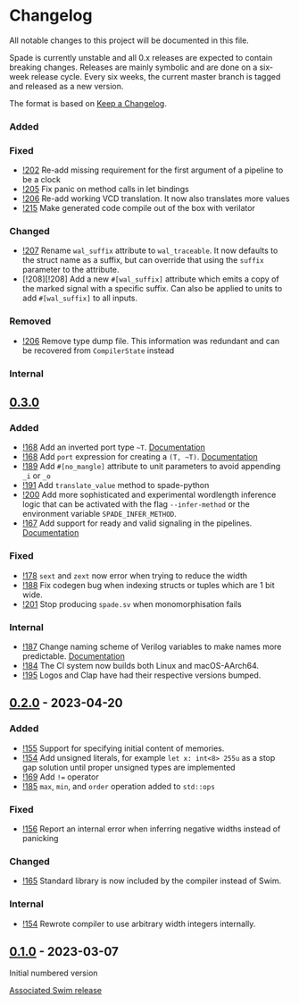 # Changelog

All notable changes to this project will be documented in this file.

Spade is currently unstable and all 0.x releases are expected to contain
breaking changes. Releases are mainly symbolic and are done on a six-week
release cycle. Every six weeks, the current master branch is tagged and
released as a new version.

The format is based on [Keep a Changelog](https://keepachangelog.com/en/1.0.0/).


### Added

### Fixed

- [!202][!202] Re-add missing requirement for the first argument of a pipeline to be a clock
- [!205][!205] Fix panic on method calls in let bindings
- [!206][!206] Re-add working VCD translation. It now also translates more values
- [!215][!215] Make generated code compile out of the box with verilator

### Changed

- [!207][!207] Rename `wal_suffix` attribute to `wal_traceable`. It now defaults to the struct name as a suffix, but can override that using the `suffix` parameter to the attribute.
- [!208][!208] Add a new `#[wal_suffix]` attribute which emits a copy of the marked signal with a specific suffix. Can also be applied to units to add `#[wal_suffix]` to all inputs.

### Removed

- [!206][!206] Remove type dump file. This information was redundant and can be recovered from `CompilerState` instead

### Internal


[!202]: https://gitlab.com/spade-lang/spade/-/merge_requests/202
[!205]: https://gitlab.com/spade-lang/spade/-/merge_requests/205
[!206]: https://gitlab.com/spade-lang/spade/-/merge_requests/206
[!207]: https://gitlab.com/spade-lang/spade/-/merge_requests/207
[!209]: https://gitlab.com/spade-lang/spade/-/merge_requests/209
[!215]: https://gitlab.com/spade-lang/spade/-/merge_requests/215

## [0.3.0]

### Added

- [!168][!168] Add an inverted port type `~T`. [Documentation][doc_inverted_ports]
- [!168][!168] Add `port` expression for creating a `(T, ~T)`. [Documentation][doc_inverted_ports]
- [!189][!189] Add `#[no_mangle]` attribute to unit parameters to avoid appending `_i` or `_o`
- [!191][!191] Add `translate_value` method to spade-python
- [!200][!200] Add more sophisticated and experimental wordlength inference logic that can be activated with the flag `--infer-method` or the environment variable `SPADE_INFER_METHOD`.
- [!167][!167] Add support for ready and valid signaling in the pipelines. [Documentation](https://docs.spade-lang.org/language_reference/dynamic_pipelines.html)

### Fixed

- [!178][!178] `sext` and `zext` now error when trying to reduce the width
- [!188][!188] Fix codegen bug when indexing structs or tuples which are 1 bit wide.
- [!201][!201] Stop producing `spade.sv` when monomorphisation fails

### Internal

- [!187][!187] Change naming scheme of Verilog variables to make names more predictable. [Documentation](https://docs.spade-lang.org/internal/naming.html)
- [!184][!184] The CI system now builds both Linux and macOS-AArch64.
- [!195][!195] Logos and Clap have had their respective versions bumped.

[!167]: https://gitlab.com/spade-lang/spade/-/merge_requests/167
[!168]: https://gitlab.com/spade-lang/spade/-/merge_requests/168
[!178]: https://gitlab.com/spade-lang/spade/-/merge_requests/178
[!184]: https://gitlab.com/spade-lang/spade/-/merge_requests/184
[!187]: https://gitlab.com/spade-lang/spade/-/merge_requests/187
[!188]: https://gitlab.com/spade-lang/spade/-/merge_requests/188
[!189]: https://gitlab.com/spade-lang/spade/-/merge_requests/189
[!191]: https://gitlab.com/spade-lang/spade/-/merge_requests/191
[!195]: https://gitlab.com/spade-lang/spade/-/merge_requests/195
[!200]: https://gitlab.com/spade-lang/spade/-/merge_requests/200
[!201]: https://gitlab.com/spade-lang/spade/-/merge_requests/201

[doc_inverted_ports]: https://docs.spade-lang.org/language_reference/type_system/inverted_ports.html

## [0.2.0] - 2023-04-20

### Added

- [!155][!155] Support for specifying initial content of memories.
- [!154][!154] Add unsigned literals, for example `let x: int<8> 255u` as a
  stop gap solution until proper unsigned types are implemented
- [!169][!169] Add `!=` operator
- [!185][!185] `max`, `min`, and `order` operation added to `std::ops`

### Fixed

- [!156][!156] Report an internal error when inferring negative widths instead of panicking

### Changed

- [!165][!165] Standard library is now included by the compiler instead of Swim.

### Internal

- [!154](!154) Rewrote compiler to use arbitrary width integers internally.

[!154]: https://gitlab.com/spade-lang/spade/-/merge_requests/154
[!155]: https://gitlab.com/spade-lang/spade/-/merge_requests/155
[!156]: https://gitlab.com/spade-lang/spade/-/merge_requests/156
[!165]: https://gitlab.com/spade-lang/spade/-/merge_requests/165
[!169]: https://gitlab.com/spade-lang/spade/-/merge_requests/169
[!185]: https://gitlab.com/spade-lang/spade/-/merge_requests/185


## [0.1.0] - 2023-03-07

Initial numbered version

[Associated Swim release](https://gitlab.com/spade-lang/swim/-/tree/v0.1.0)

[Unreleased]: https://gitlab.com/spade-lang/spade/-/compare/v0.3.0...master
[0.3.0]: https://gitlab.com/spade-lang/spade/-/compare/v0.2.0...v0.3.0
[0.2.0]: https://gitlab.com/spade-lang/spade/-/compare/v0.1.0...v0.2.0
[0.1.0]: https://gitlab.com/spade-lang/spade/-/tree/v0.1.0
